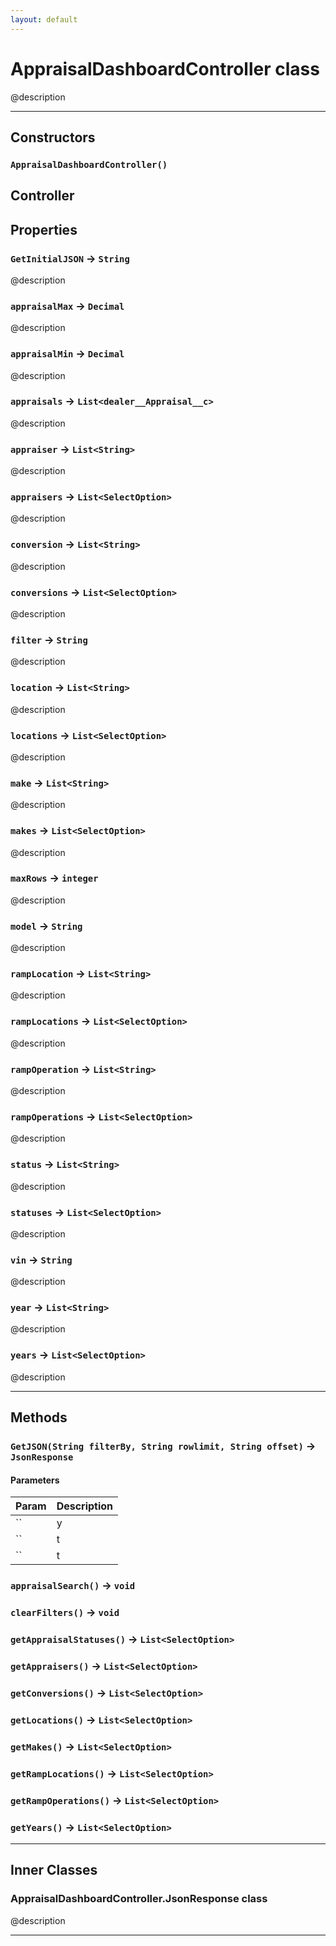 ```yaml
---
layout: default
---
```

# AppraisalDashboardController class

@description

---
## Constructors
### `AppraisalDashboardController()`

Controller
---
## Properties

### `GetInitialJSON` → `String`

@description

### `appraisalMax` → `Decimal`

@description

### `appraisalMin` → `Decimal`

@description

### `appraisals` → `List<dealer__Appraisal__c>`

@description

### `appraiser` → `List<String>`

@description

### `appraisers` → `List<SelectOption>`

@description

### `conversion` → `List<String>`

@description

### `conversions` → `List<SelectOption>`

@description

### `filter` → `String`

@description

### `location` → `List<String>`

@description

### `locations` → `List<SelectOption>`

@description

### `make` → `List<String>`

@description

### `makes` → `List<SelectOption>`

@description

### `maxRows` → `integer`

@description

### `model` → `String`

@description

### `rampLocation` → `List<String>`

@description

### `rampLocations` → `List<SelectOption>`

@description

### `rampOperation` → `List<String>`

@description

### `rampOperations` → `List<SelectOption>`

@description

### `status` → `List<String>`

@description

### `statuses` → `List<SelectOption>`

@description

### `vin` → `String`

@description

### `year` → `List<String>`

@description

### `years` → `List<SelectOption>`

@description

---
## Methods
### `GetJSON(String filterBy, String rowlimit, String offset)` → `JsonResponse`
#### Parameters
|Param|Description|
|-----|-----------|
|`` | y |
|`` | t |
|`` | t |

### `appraisalSearch()` → `void`
### `clearFilters()` → `void`
### `getAppraisalStatuses()` → `List<SelectOption>`
### `getAppraisers()` → `List<SelectOption>`
### `getConversions()` → `List<SelectOption>`
### `getLocations()` → `List<SelectOption>`
### `getMakes()` → `List<SelectOption>`
### `getRampLocations()` → `List<SelectOption>`
### `getRampOperations()` → `List<SelectOption>`
### `getYears()` → `List<SelectOption>`
---
## Inner Classes

### AppraisalDashboardController.JsonResponse class

@description

---
